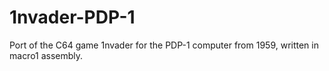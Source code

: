 # 1nvader-PDP-1
Port of the C64 game 1nvader for the PDP-1 computer from 1959, written in macro1 assembly.
